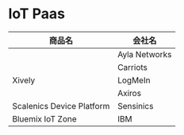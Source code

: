 # IoT Paas

|商品名|会社名|
| -- | -- |
| |Ayla Networks|
||Carriots|
|Xively|LogMeIn|
||Axiros|
|Scalenics Device Platform|Sensinics|
|Bluemix IoT Zone|IBM|



